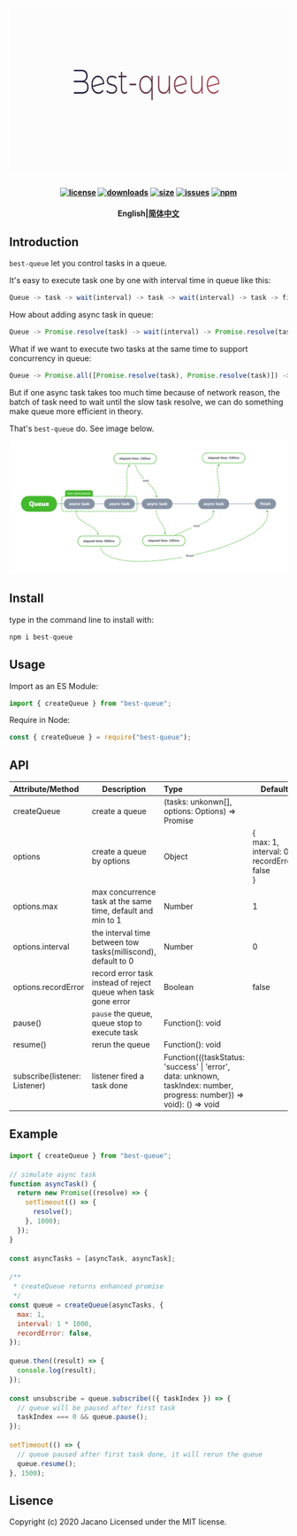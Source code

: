 <h1 align="center"><img height="300" with="700" src="https://raw.githubusercontent.com/Jcanno/images/master/best-queue/logo.png" /><br> </h1>

<h4 align="center">

[![license](https://img.shields.io/badge/license-MIT-green.svg)](https://www.npmjs.org/package/best-queue)
[![downloads](https://img.shields.io/npm/dt/best-queue)](https://www.npmjs.org/package/best-queue)
[![size](https://img.shields.io/bundlephobia/min/best-queue/3.0.0)](https://www.npmjs.org/package/best-queue)
[![issues](https://img.shields.io/github/issues-closed/Jcanno/best-queue)](https://www.npmjs.org/package/best-queue)
[![npm](https://img.shields.io/npm/v/best-queue)](https://www.npmjs.org/package/best-queue)

</h4>

<h4 align="center">

English|[简体中文](https://github.com/Jcanno/best-queue/blob/master/README-CH.md)

</h4>


## Introduction

`best-queue` let you control tasks in a queue.

It's easy to execute task one by one with interval time in queue like this:

```js
Queue -> task -> wait(interval) -> task -> wait(interval) -> task -> finish
```

How about adding async task in queue:

```js
Queue -> Promise.resolve(task) -> wait(interval) -> Promise.resolve(task) -> wait(interval) -> Promise.resolve(task) -> finish
```

What if we want to execute two tasks at the same time to support concurrency in queue:

```js
Queue -> Promise.all([Promise.resolve(task), Promise.resolve(task)]) -> wait(interval) -> Promise.all([Promise.resolve(task), Promise.resolve(task)]) -> wait(interval) -> Promise.all([Promise.resolve(task), Promise.resolve(task)]) -> finish
```

But if one async task takes too much time because of network reason, the batch of task need to wait until the slow task resolve, we can do something make queue more efficient in theory.

That's `best-queue` do. See image below.

![](https://raw.githubusercontent.com/Jcanno/images/master/best-queue/queue-en.png)

## Install

type in the command line to install with:

```js
npm i best-queue
```

## Usage

Import as an ES Module:

```js
import { createQueue } from "best-queue";
```

Require in Node:

```js
const { createQueue } = require("best-queue");
```

## **API**

| Attribute/Method                 | Description                                                    | Type                                                 | Default                                                  |
| :------------------------------- | -------------------------------------------------------------- | :--------------------------------------------------- | -------------------------------------------------------- |
| createQueue                      | create a queue                                                 | (tasks: unkonwn[], options: Options) => Promise<any> |                                                          |
| options                          | create a queue by options                                      | Object                                               | {<br>max: 1, <br>interval: 0,<br>recordError: false<br>} |
| options.max                      | max concurrence task at the same time, default and min to 1    | Number                                               | 1                                                        |
| options.interval                 | the interval time between tow tasks(milliscond), default to 0  | Number                                               | 0                                                        |
| options.recordError              | record error task instead of reject queue when task gone error | Boolean                                              | false                                                    |
| pause()                          | `pause` the queue, queue stop to execute task                  | Function(): void                                     |
| resume()                         | rerun the queue                                                | Function(): void                                     |
| subscribe(listener: Listener)  | listener fired a task done                           | Function(({taskStatus: 'success' \| 'error', data: unknown, taskIndex: number, progress: number}) => void): () => void                                         |

## Example

```js
import { createQueue } from "best-queue";

// simulate async task
function asyncTask() {
  return new Promise((resolve) => {
    setTimeout(() => {
      resolve();
    }, 1000);
  });
}

const asyncTasks = [asyncTask, asyncTask];

/**
 * createQueue returns enhanced promise
 */
const queue = createQueue(asyncTasks, {
  max: 1,
  interval: 1 * 1000,
  recordError: false,
});

queue.then((result) => {
  console.log(result);
});

const unsubscribe = queue.subscribe(({ taskIndex }) => {
  // queue will be paused after first task
  taskIndex === 0 && queue.pause();
});

setTimeout(() => {
  // queue paused after first task done, it will rerun the queue
  queue.resume();
}, 1500);
```

## Lisence

Copyright (c) 2020 Jacano Licensed under the MIT license.
